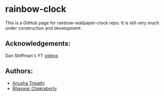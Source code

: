 # rainbow-clock
This is a GitHub page for rainbow-wallpaper-clock repo. It is still very much under construction and development.
## Acknowledgements:
Dan Shiffman's YT [videos](https://www.youtube.com/c/TheCodingTrain)
## Authors:
* [Anusha Tripathi](https://github.com/anusha-exe)
* [Bhaswar Chakraborty](https://github.com/Ivan-Denisovich-py)
